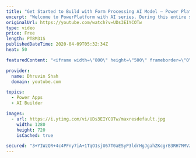 ```yaml
---
title: "Get Started to Build with Form Processing AI Model – Power Platform AI Builder Series – Part Two"
excerpt: "Welcome to PowerPlatform with AI series. During this entire series, we will talk about one of the important components of AI Builder which is – “Form Processing”.  You are watching the second part of this series. In this video, we will discuss how we can build a model for Form Processing using AI Builder?"
originalUrl: https://youtube.com/watch?v=UDs3EIYCOTw
type: video
price: Free
length: PT8M31S
publishedDateTime: 2020-04-09T05:32:34Z
heat: 50

featuredContent: "<iframe width=\"800\" height=\"500\" frameborder=\"0\" src=\"https://www.youtube.com/embed/UDs3EIYCOTw\" allow=\"accelerometer; autoplay; encrypted-media; gyroscope; picture-in-picture\" allowfullscreen></iframe>"

provider:
  name: Dhruvin Shah
  domain: youtube.com

topics:
  - Power Apps
  - AI Builder

images:
  - url: https://i.ytimg.com/vi/UDs3EIYCOTw/maxresdefault.jpg
    width: 1280
    height: 720
    isCached: true

secured: "3+YIWzQR+4c4PFny7iA+1TqO1sjU67T0aESyP3ldrHgJgahZKcgrB3RH7MMVzIWOmU5AFaveGLo01os/KnF1KRhoNZp8+J6PYfWaMl7ew+O2YC0dLJ8vyyCa8ZfS0TEEN4aaqbTdBzeDvzcUGLOXy6taUMM1oLRNL/yxESE6MtOd1zfgE6F4c++/X2A3J2aGqQLEp7T9h8AEbLmP8jWpZWb7LIS7cLWUwUwGntZieAYVzJleiWCJ/Dvg63sUKw8l96oBdVo7J+wJcJm4OXvd6gtHUx3i+/xuwJMNiE8g1ftynxCNN4XYirJ+KgqTOW72Ts/2XopdNDtMLWBJD9o6OjfIgCVZVGdVwS9Afj0NXGvrYS1J3gKTU9QOLQpGxHYsHF6INQV+WqXFxLm415tPDjYT06lMYi07P41QQiSWyn4=;oQuNnTM2ksAhoHEr0w8JQg=="
---
```


